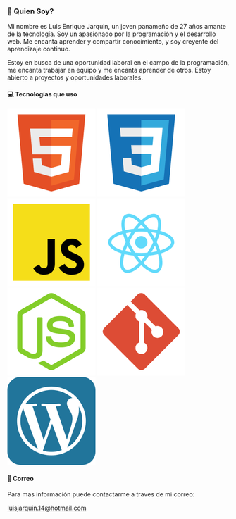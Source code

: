 ### 📎 Quien Soy?

Mi nombre es Luis Enrique Jarquin, un joven panameño de 27 años amante de la tecnología. Soy un apasionado por la programación y el desarrollo web. Me encanta aprender y compartir conocimiento, y soy creyente del aprendizaje continuo.

Estoy en busca de una oportunidad laboral en el campo de la programación, me encanta trabajar en equipo y me encanta aprender de otros. Estoy abierto a proyectos y oportunidades laborales.

#### 💻 Tecnologías que uso

![HTML5](./assets/html.svg) ![CSS3](./assets/css.svg) ![JavaScript](./assets/javascript.svg) ![React](./assets/react.svg) ![NodeJS](./assets/nodejs.svg) ![Git](./assets/git.svg) ![Wordpress](./assets/wordpress.svg)

#### 📧 Correo

Para mas información puede contactarme a traves de mi correo:

[luisjarquin.14@hotmail.com](mailto:luisjarquin.14@hotmail.com)

